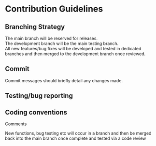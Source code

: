 # Contribution Guidelines  

## Branching Strategy  
The main branch will be reserved for releases.  
The development branch will be the main testing branch.  
All new features/bug fixes will be developed and tested in dedicated branches and then merged to the development branch once reviewed.  

## Commit
Commit messages should briefly detail any changes made.

## Testing/bug reporting

## Coding conventions
Comments


New functions, bug testing etc will occur in a branch and then be merged back into the main branch once complete and tested via a code review
